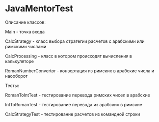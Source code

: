 # JavaMentorTest

Описание классов:

Main - точка входа

CalcStrategy - класс выбора стратегии расчетов с арабскими или римскими числами

CalcProcessing - класс в котором происходят вычисления в калькуляторе

RomanNumberConvertor - конвертация из римских в арабские числа и наооборот

Тесты:

RomanToIntTest - тестирование перевода римских чисел в арабские

IntToRomanTest - тестирование перевода из арабских в римские

CalcStrategyTest - тестирование расчетов из командной строки
